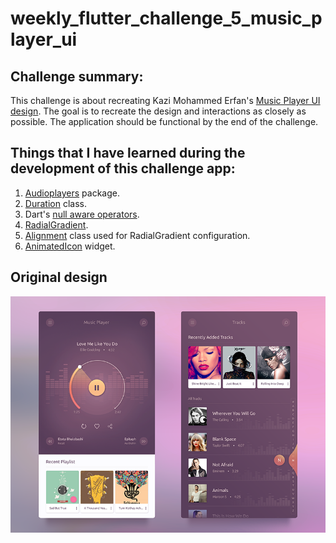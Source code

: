 # weekly_flutter_challenge_5_music_player_ui

## Challenge summary:
This challenge is about recreating Kazi Mohammed Erfan's [Music Player UI design](https://www.uplabs.com/posts/free-music-player-ui). The goal is to recreate the design and interactions as closely as possible. The application should be functional by the end of the challenge.



## Things that I have learned during the development of this challenge app:
1. [Audioplayers](https://pub.dev/packages/audioplayers) package.
2. [Duration](https://api.flutter.dev/flutter/dart-core/Duration-class.html) class.
3. Dart's [null aware operators](https://dart.dev/codelabs/dart-cheatsheet#null-aware-operators).
4. [RadialGradient](https://api.flutter.dev/flutter/painting/RadialGradient-class.html).
5. [Alignment](https://api.flutter.dev/flutter/painting/Alignment-class.html) class used for RadialGradient configuration.
6. [AnimatedIcon](https://api.flutter.dev/flutter/material/AnimatedIcon-class.html) widget.

## Original design
[![Original design](https://github.com/JKPK/weekly_flutter_challenge_5_music_player_ui/blob/master/original_design.png?raw=true)](https://www.uplabs.com/posts/free-music-player-ui)